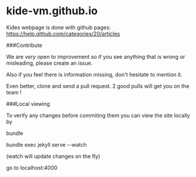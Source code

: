 # kide-vm.github.io


Kides webpage is done with github pages: https://help.github.com/categories/20/articles

###Contribute

We are _very_ open to improvement so if you see anything that is wrong or misleading, please create an issue.

Also if you feel there is information missing, don't hesitate to mention it.

Even better, clone and send a pull request. 2 good pulls will get you on the team !

###Local viewing

To verify any changes before commiting them you can view the site locally by

bundle

bundle exec jekyll serve --watch

(watch will update changes on the fly)

go to localhost:4000


